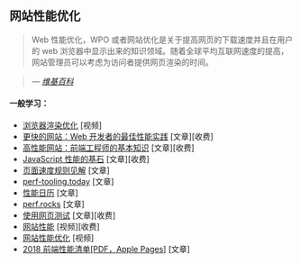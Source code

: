## 网站性能优化

> Web 性能优化，WPO 或者网站优化是关于提高网页的下载速度并且在用户的 web 浏览器中显示出来的知识领域。随着全球平均互联网速度的提高，网站管理员可以考虑为访问者提供网页渲染的时间。

><cite>&#8212; [维基百科](https://en.wikipedia.org/wiki/Web_performance_optimization)</cite>

#### 一般学习：

* [浏览器渲染优化](https://www.udacity.com/course/browser-rendering-optimization--ud860) [视频]
* [更快的网站：Web 开发者的最佳性能实践](https://www.amazon.com/Even-Faster-Web-Sites-Performance/dp/0596522304?&_encoding=UTF8&tag=frontend-handbook-20&linkCode=ur2&linkId=4fe6a82bbf727209ba337ecaa0e516bc&camp=1789&creative=9325) [文章][收费]
* [高性能网站：前端工程师的基本知识](https://www.amazon.com/High-Performance-Web-Sites-Essential/dp/0596529309/?&_encoding=UTF8&tag=frontend-handbook-20&linkCode=ur2&linkId=e93ab3ea06b7e3e93ee0d868249d0e3f&camp=1789&creative=9325) [文章][收费]
* [JavaScript 性能的基石](http://javascriptrocks.com/) [文章][收费]
* [页面速度规则见解](https://developers.google.com/speed/docs/insights/rules) [文章]
* [perf-tooling.today](http://www.perf-tooling.today/) [文章]
* [性能日历](http://calendar.perfplanet.com) [文章]
* [perf.rocks](http://perf.rocks/) [文章]
* [使用网页测试](https://www.amazon.com/Using-WebPageTest-Rick-Viscomi/dp/1491902590/ref=sr_1_1?&_encoding=UTF8&tag=frontend-handbook-20&linkCode=ur2&linkId=91a76d5d4b4f47cf4e0d1392cc9cea30&camp=1789&creative=9325) [文章][收费]
* [网站性能](https://frontendmasters.com/courses/website-performance/) [视频][收费]
* [网站性能优化](https://www.udacity.com/course/website-performance-optimization--ud884) [视频]
* [2018 前端性能清单[PDF，Apple Pages]](https://www.smashingmagazine.com/2018/01/front-end-performance-checklist-2018-pdf-pages/) [文章]

